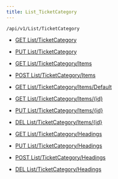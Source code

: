 ```yaml
---
title: List_TicketCategory
---
```


```http
/api/v1/List/TicketCategory
```




* [GET List/TicketCategory](v1TicketCategoryList_GetListDefinition.md)

* [PUT List/TicketCategory](v1TicketCategoryList_SetListDefinition.md)

* [GET List/TicketCategory/Items](v1TicketCategoryList_GetAllTicketCategoryEntity.md)

* [POST List/TicketCategory/Items](v1TicketCategoryList_PostTicketCategoryEntity.md)

* [GET List/TicketCategory/Items/Default](v1TicketCategoryList_CreateDefaultTicketCategoryEntity.md)

* [GET List/TicketCategory/Items/{id}](v1TicketCategoryList_GetTicketCategoryEntity.md)

* [PUT List/TicketCategory/Items/{id}](v1TicketCategoryList_PutTicketCategoryEntity.md)

* [DEL List/TicketCategory/Items/{id}](v1TicketCategoryList_DeleteTicketCategoryEntity.md)

* [GET List/TicketCategory/Headings](v1TicketCategoryList_GetTicketCategoryEntityHeadings.md)

* [PUT List/TicketCategory/Headings](v1TicketCategoryList_PutTicketCategoryEntityHeadings.md)

* [POST List/TicketCategory/Headings](v1TicketCategoryList_PostTicketCategoryEntityHeading.md)

* [DEL List/TicketCategory/Headings](v1TicketCategoryList_DeleteTicketCategoryEntityHeadings.md)
